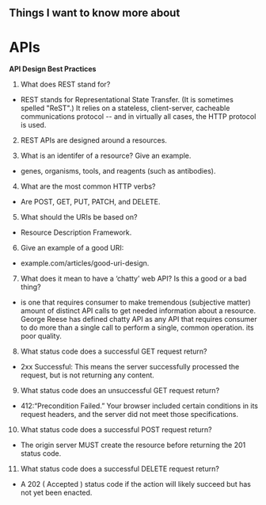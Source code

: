 ## Things I want to know more about

# APIs

**API Design Best Practices**

1. What does REST stand for?

  - REST stands for Representational State Transfer. (It is sometimes spelled "ReST".)
    It relies on a stateless, client-server, cacheable communications protocol -- and 
    in virtually all cases, the HTTP protocol is used.

2. REST APIs are designed around a resources.


3. What is an identifer of a resource? Give an example.

  - genes, organisms, tools, and reagents (such as antibodies).


4. What are the most common HTTP verbs?

  - Are POST, GET, PUT, PATCH, and DELETE.


5. What should the URIs be based on?

  - Resource Description Framework.

6. Give an example of a good URI:

  - example.com/articles/good-uri-design.


7. What does it mean to have a ‘chatty’ web API? Is this a good or a bad thing?

  -  is one that requires consumer to make tremendous (subjective matter) amount 
     of distinct API calls to get needed information about a resource. George Reese
     has defined chatty API as any API that requires consumer to do more than a single 
     call to perform a single, common operation. its poor quality.


8. What status code does a successful GET request return?

  - 2xx Successful: This means the server successfully processed the request, but
   is not returning any content.

9. What status code does an unsuccessful GET request return?

  - 412:“Precondition Failed.” Your browser included certain conditions in its request
    headers, and the server did not meet those specifications.

10. What status code does a successful POST request return?

  - The origin server MUST create the resource before returning the 201 status code.


11. What status code does a successful DELETE request return?

  - A 202 ( Accepted ) status code if the action will likely succeed but has not yet been enacted.

  